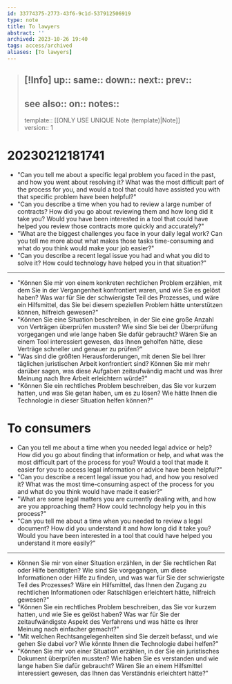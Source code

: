 ```yaml
---
id: 33774375-2773-43f6-9c1d-537912506919
type: note
title: To lawyers
abstract: ''
archived: 2023-10-26 19:40
tags: access/archived
aliases: [To lawyers]
---
```

> [!Info]
> up::
> same::
> down::
> next::
> prev::
> ---
> see also::
> on::
> notes::
> ---
> template:: [[ONLY USE UNIQUE Note (template)|Note]]  
> version:: 1

# 20230212181741

- "Can you tell me about a specific legal problem you faced in the past, and how you went about resolving it? What was the most difficult part of the process for you, and would a tool that could have assisted you with that specific problem have been helpful?"
- "Can you describe a time when you had to review a large number of contracts? How did you go about reviewing them and how long did it take you? Would you have been interested in a tool that could have helped you review those contracts more quickly and accurately?"
- "What are the biggest challenges you face in your daily legal work? Can you tell me more about what makes those tasks time-consuming and what do you think would make your job easier?"
- "Can you describe a recent legal issue you had and what you did to solve it? How could technology have helped you in that situation?"

---

- "Können Sie mir von einem konkreten rechtlichen Problem erzählen, mit dem Sie in der Vergangenheit konfrontiert waren, und wie Sie es gelöst haben? Was war für Sie der schwierigste Teil des Prozesses, und wäre ein Hilfsmittel, das Sie bei diesem speziellen Problem hätte unterstützen können, hilfreich gewesen?"
- "Können Sie eine Situation beschreiben, in der Sie eine große Anzahl von Verträgen überprüfen mussten? Wie sind Sie bei der Überprüfung vorgegangen und wie lange haben Sie dafür gebraucht? Wären Sie an einem Tool interessiert gewesen, das Ihnen geholfen hätte, diese Verträge schneller und genauer zu prüfen?"
- "Was sind die größten Herausforderungen, mit denen Sie bei Ihrer täglichen juristischen Arbeit konfrontiert sind? Können Sie mir mehr darüber sagen, was diese Aufgaben zeitaufwändig macht und was Ihrer Meinung nach Ihre Arbeit erleichtern würde?"
- "Können Sie ein rechtliches Problem beschreiben, das Sie vor kurzem hatten, und was Sie getan haben, um es zu lösen? Wie hätte Ihnen die Technologie in dieser Situation helfen können?"

# To consumers

- Can you tell me about a time when you needed legal advice or help? How did you go about finding that information or help, and what was the most difficult part of the process for you? Would a tool that made it easier for you to access legal information or advice have been helpful?"
- "Can you describe a recent legal issue you had, and how you resolved it? What was the most time-consuming aspect of the process for you and what do you think would have made it easier?"
- "What are some legal matters you are currently dealing with, and how are you approaching them? How could technology help you in this process?"
- "Can you tell me about a time when you needed to review a legal document? How did you understand it and how long did it take you? Would you have been interested in a tool that could have helped you understand it more easily?"

--- 

- Können Sie mir von einer Situation erzählen, in der Sie rechtlichen Rat oder Hilfe benötigten? Wie sind Sie vorgegangen, um diese Informationen oder Hilfe zu finden, und was war für Sie der schwierigste Teil des Prozesses? Wäre ein Hilfsmittel, das Ihnen den Zugang zu rechtlichen Informationen oder Ratschlägen erleichtert hätte, hilfreich gewesen?"
- "Können Sie ein rechtliches Problem beschreiben, das Sie vor kurzem hatten, und wie Sie es gelöst haben? Was war für Sie der zeitaufwändigste Aspekt des Verfahrens und was hätte es Ihrer Meinung nach einfacher gemacht?"
- "Mit welchen Rechtsangelegenheiten sind Sie derzeit befasst, und wie gehen Sie dabei vor? Wie könnte Ihnen die Technologie dabei helfen?"
- "Können Sie mir von einer Situation erzählen, in der Sie ein juristisches Dokument überprüfen mussten? Wie haben Sie es verstanden und wie lange haben Sie dafür gebraucht? Wären Sie an einem Hilfsmittel interessiert gewesen, das Ihnen das Verständnis erleichtert hätte?"
